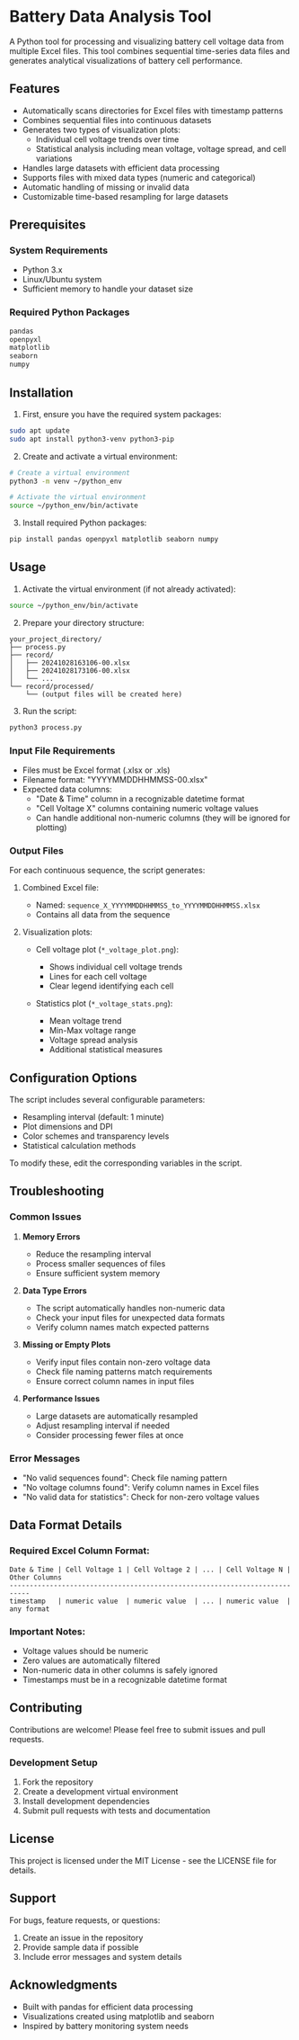 # Battery Data Analysis Tool

A Python tool for processing and visualizing battery cell voltage data from multiple Excel files. This tool combines sequential time-series data files and generates analytical visualizations of battery cell performance.

## Features

- Automatically scans directories for Excel files with timestamp patterns
- Combines sequential files into continuous datasets
- Generates two types of visualization plots:
  - Individual cell voltage trends over time
  - Statistical analysis including mean voltage, voltage spread, and cell variations
- Handles large datasets with efficient data processing
- Supports files with mixed data types (numeric and categorical)
- Automatic handling of missing or invalid data
- Customizable time-based resampling for large datasets

## Prerequisites

### System Requirements
- Python 3.x
- Linux/Ubuntu system
- Sufficient memory to handle your dataset size

### Required Python Packages
```bash
pandas
openpyxl
matplotlib
seaborn
numpy
```

## Installation

1. First, ensure you have the required system packages:
```bash
sudo apt update
sudo apt install python3-venv python3-pip
```

2. Create and activate a virtual environment:
```bash
# Create a virtual environment
python3 -m venv ~/python_env

# Activate the virtual environment
source ~/python_env/bin/activate
```

3. Install required Python packages:
```bash
pip install pandas openpyxl matplotlib seaborn numpy
```

## Usage

1. Activate the virtual environment (if not already activated):
```bash
source ~/python_env/bin/activate
```

2. Prepare your directory structure:
```
your_project_directory/
├── process.py
├── record/
│   ├── 20241028163106-00.xlsx
│   ├── 20241028173106-00.xlsx
│   └── ...
└── record/processed/
    └── (output files will be created here)
```

3. Run the script:
```bash
python3 process.py
```

### Input File Requirements

- Files must be Excel format (.xlsx or .xls)
- Filename format: "YYYYMMDDHHMMSS-00.xlsx"
- Expected data columns:
  - "Date & Time" column in a recognizable datetime format
  - "Cell Voltage X" columns containing numeric voltage values
  - Can handle additional non-numeric columns (they will be ignored for plotting)

### Output Files

For each continuous sequence, the script generates:
1. Combined Excel file:
   - Named: `sequence_X_YYYYMMDDHHMMSS_to_YYYYMMDDHHMMSS.xlsx`
   - Contains all data from the sequence

2. Visualization plots:
   - Cell voltage plot (`*_voltage_plot.png`):
     - Shows individual cell voltage trends
     - Lines for each cell voltage
     - Clear legend identifying each cell
   
   - Statistics plot (`*_voltage_stats.png`):
     - Mean voltage trend
     - Min-Max voltage range
     - Voltage spread analysis
     - Additional statistical measures

## Configuration Options

The script includes several configurable parameters:

- Resampling interval (default: 1 minute)
- Plot dimensions and DPI
- Color schemes and transparency levels
- Statistical calculation methods

To modify these, edit the corresponding variables in the script.

## Troubleshooting

### Common Issues

1. **Memory Errors**
   - Reduce the resampling interval
   - Process smaller sequences of files
   - Ensure sufficient system memory

2. **Data Type Errors**
   - The script automatically handles non-numeric data
   - Check your input files for unexpected data formats
   - Verify column names match expected patterns

3. **Missing or Empty Plots**
   - Verify input files contain non-zero voltage data
   - Check file naming patterns match requirements
   - Ensure correct column names in input files

4. **Performance Issues**
   - Large datasets are automatically resampled
   - Adjust resampling interval if needed
   - Consider processing fewer files at once

### Error Messages

- "No valid sequences found": Check file naming pattern
- "No voltage columns found": Verify column names in Excel files
- "No valid data for statistics": Check for non-zero voltage values

## Data Format Details

### Required Excel Column Format:
```
Date & Time | Cell Voltage 1 | Cell Voltage 2 | ... | Cell Voltage N | Other Columns
---------------------------------------------------------------------------
timestamp   | numeric value  | numeric value  | ... | numeric value  | any format
```

### Important Notes:
- Voltage values should be numeric
- Zero values are automatically filtered
- Non-numeric data in other columns is safely ignored
- Timestamps must be in a recognizable datetime format

## Contributing

Contributions are welcome! Please feel free to submit issues and pull requests.

### Development Setup
1. Fork the repository
2. Create a development virtual environment
3. Install development dependencies
4. Submit pull requests with tests and documentation

## License

This project is licensed under the MIT License - see the LICENSE file for details.

## Support

For bugs, feature requests, or questions:
1. Create an issue in the repository
2. Provide sample data if possible
3. Include error messages and system details

## Acknowledgments

- Built with pandas for efficient data processing
- Visualizations created using matplotlib and seaborn
- Inspired by battery monitoring system needs